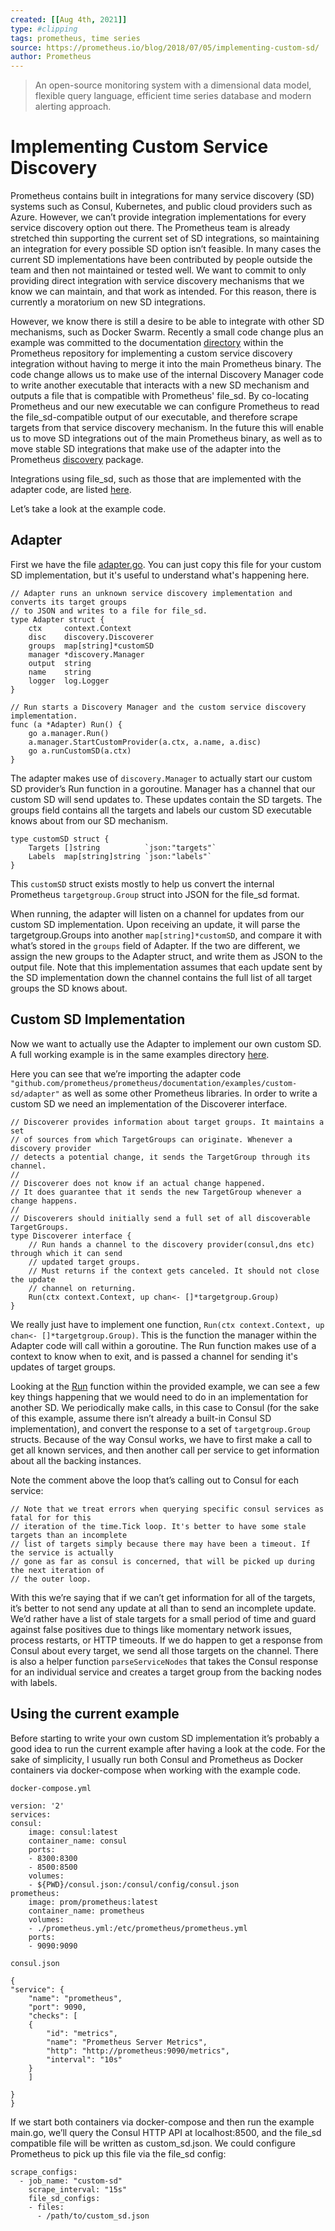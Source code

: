 ```yaml
---
created: [[Aug 4th, 2021]]
type: #clipping
tags: prometheus, time series
source: https://prometheus.io/blog/2018/07/05/implementing-custom-sd/
author: Prometheus
---
```

> An open-source monitoring system with a dimensional data model, flexible query language, efficient time series database and modern alerting approach.

# Implementing Custom Service Discovery

Prometheus contains built in integrations for many service discovery (SD) systems such as Consul, Kubernetes, and public cloud providers such as Azure. However, we can’t provide integration implementations for every service discovery option out there. The Prometheus team is already stretched thin supporting the current set of SD integrations, so maintaining an integration for every possible SD option isn’t feasible. In many cases the current SD implementations have been contributed by people outside the team and then not maintained or tested well. We want to commit to only providing direct integration with service discovery mechanisms that we know we can maintain, and that work as intended. For this reason, there is currently a moratorium on new SD integrations.

However, we know there is still a desire to be able to integrate with other SD mechanisms, such as Docker Swarm. Recently a small code change plus an example was committed to the documentation [directory](https://github.com/prometheus/prometheus/tree/master/documentation/examples/custom-sd) within the Prometheus repository for implementing a custom service discovery integration without having to merge it into the main Prometheus binary. The code change allows us to make use of the internal Discovery Manager code to write another executable that interacts with a new SD mechanism and outputs a file that is compatible with Prometheus' file\_sd. By co-locating Prometheus and our new executable we can configure Prometheus to read the file\_sd-compatible output of our executable, and therefore scrape targets from that service discovery mechanism. In the future this will enable us to move SD integrations out of the main Prometheus binary, as well as to move stable SD integrations that make use of the adapter into the Prometheus [discovery](https://github.com/prometheus/prometheus/tree/master/discovery) package.

Integrations using file\_sd, such as those that are implemented with the adapter code, are listed [here](https://prometheus.io/docs/operating/integrations/#file-service-discovery).

Let’s take a look at the example code.

## Adapter[](https://prometheus.io/blog/2018/07/05/implementing-custom-sd/#adapter)

First we have the file [adapter.go](https://github.com/prometheus/prometheus/blob/master/documentation/examples/custom-sd/adapter/adapter.go). You can just copy this file for your custom SD implementation, but it's useful to understand what's happening here.

```
// Adapter runs an unknown service discovery implementation and converts its target groups
// to JSON and writes to a file for file_sd.
type Adapter struct {
    ctx     context.Context
    disc    discovery.Discoverer
    groups  map[string]*customSD
    manager *discovery.Manager
    output  string
    name    string
    logger  log.Logger
}

// Run starts a Discovery Manager and the custom service discovery implementation.
func (a *Adapter) Run() {
    go a.manager.Run()
    a.manager.StartCustomProvider(a.ctx, a.name, a.disc)
    go a.runCustomSD(a.ctx)
}
```

The adapter makes use of `discovery.Manager` to actually start our custom SD provider’s Run function in a goroutine. Manager has a channel that our custom SD will send updates to. These updates contain the SD targets. The groups field contains all the targets and labels our custom SD executable knows about from our SD mechanism.

```
type customSD struct {
    Targets []string          `json:"targets"`
    Labels  map[string]string `json:"labels"`
}
```

This `customSD` struct exists mostly to help us convert the internal Prometheus `targetgroup.Group` struct into JSON for the file\_sd format.

When running, the adapter will listen on a channel for updates from our custom SD implementation. Upon receiving an update, it will parse the targetgroup.Groups into another `map[string]*customSD`, and compare it with what’s stored in the `groups` field of Adapter. If the two are different, we assign the new groups to the Adapter struct, and write them as JSON to the output file. Note that this implementation assumes that each update sent by the SD implementation down the channel contains the full list of all target groups the SD knows about.

## Custom SD Implementation[](https://prometheus.io/blog/2018/07/05/implementing-custom-sd/#custom-sd-implementation)

Now we want to actually use the Adapter to implement our own custom SD. A full working example is in the same examples directory [here](https://github.com/prometheus/prometheus/blob/master/documentation/examples/custom-sd/adapter-usage/main.go).

Here you can see that we’re importing the adapter code `"github.com/prometheus/prometheus/documentation/examples/custom-sd/adapter"` as well as some other Prometheus libraries. In order to write a custom SD we need an implementation of the Discoverer interface.

```
// Discoverer provides information about target groups. It maintains a set
// of sources from which TargetGroups can originate. Whenever a discovery provider
// detects a potential change, it sends the TargetGroup through its channel.
//
// Discoverer does not know if an actual change happened.
// It does guarantee that it sends the new TargetGroup whenever a change happens.
//
// Discoverers should initially send a full set of all discoverable TargetGroups.
type Discoverer interface {
    // Run hands a channel to the discovery provider(consul,dns etc) through which it can send
    // updated target groups.
    // Must returns if the context gets canceled. It should not close the update
    // channel on returning.
    Run(ctx context.Context, up chan<- []*targetgroup.Group)
}
```

We really just have to implement one function, `Run(ctx context.Context, up chan<- []*targetgroup.Group)`. This is the function the manager within the Adapter code will call within a goroutine. The Run function makes use of a context to know when to exit, and is passed a channel for sending it's updates of target groups.

Looking at the [Run](https://github.com/prometheus/prometheus/blob/master/documentation/examples/custom-sd/adapter-usage/main.go#L153-L211) function within the provided example, we can see a few key things happening that we would need to do in an implementation for another SD. We periodically make calls, in this case to Consul (for the sake of this example, assume there isn’t already a built-in Consul SD implementation), and convert the response to a set of `targetgroup.Group` structs. Because of the way Consul works, we have to first make a call to get all known services, and then another call per service to get information about all the backing instances.

Note the comment above the loop that’s calling out to Consul for each service:

```
// Note that we treat errors when querying specific consul services as fatal for for this
// iteration of the time.Tick loop. It's better to have some stale targets than an incomplete
// list of targets simply because there may have been a timeout. If the service is actually
// gone as far as consul is concerned, that will be picked up during the next iteration of
// the outer loop.
```

With this we’re saying that if we can’t get information for all of the targets, it’s better to not send any update at all than to send an incomplete update. We’d rather have a list of stale targets for a small period of time and guard against false positives due to things like momentary network issues, process restarts, or HTTP timeouts. If we do happen to get a response from Consul about every target, we send all those targets on the channel. There is also a helper function `parseServiceNodes` that takes the Consul response for an individual service and creates a target group from the backing nodes with labels.

## Using the current example[](https://prometheus.io/blog/2018/07/05/implementing-custom-sd/#using-the-current-example)

Before starting to write your own custom SD implementation it’s probably a good idea to run the current example after having a look at the code. For the sake of simplicity, I usually run both Consul and Prometheus as Docker containers via docker-compose when working with the example code.

`docker-compose.yml`

```
version: '2'
services:
consul:
    image: consul:latest
    container_name: consul
    ports:
    - 8300:8300
    - 8500:8500      
    volumes:
    - ${PWD}/consul.json:/consul/config/consul.json
prometheus:
    image: prom/prometheus:latest
    container_name: prometheus
    volumes:
    - ./prometheus.yml:/etc/prometheus/prometheus.yml
    ports:
    - 9090:9090
```

`consul.json`

```
{
"service": {
    "name": "prometheus",
    "port": 9090,
    "checks": [
    {
        "id": "metrics",
        "name": "Prometheus Server Metrics",
        "http": "http://prometheus:9090/metrics",
        "interval": "10s"
    }
    ]

}
}
```

If we start both containers via docker-compose and then run the example main.go, we’ll query the Consul HTTP API at localhost:8500, and the file_sd compatible file will be written as custom_sd.json. We could configure Prometheus to pick up this file via the file\_sd config:

```
scrape_configs:
  - job_name: "custom-sd"
    scrape_interval: "15s"
    file_sd_configs:
    - files:
      - /path/to/custom_sd.json
```
